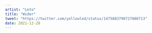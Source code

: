 ```yaml
---
artist: "Leto"
title: "Wider"
tweet: "https://twitter.com/yellowled/status/1475883790727880713"
date: 2021-12-28
---
```

